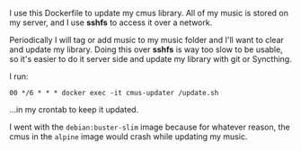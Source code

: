 I use this Dockerfile to update my cmus library.  All of my music is stored on my server, and I use **sshfs** to access it over a network.

Periodically I will tag or add music to my music folder and I'll want to clear and update my library.  Doing this over **sshfs** is way too slow to be usable, so it's easier to do it server side and update my library with git or Syncthing.

I run:

```
00 */6 * * * docker exec -it cmus-updater /update.sh
```

...in my crontab to keep it updated.

I went with the `debian:buster-slim` image because for whatever reason, the cmus in the `alpine` image would crash while updating my music.
